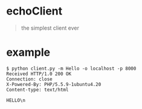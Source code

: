 # echoClient
> the simplest client ever

# example
```
$ python client.py -m Hello -o localhost -p 8000
Received HTTP/1.0 200 OK
Connection: close
X-Powered-By: PHP/5.5.9-1ubuntu4.20
Content-type: text/html

HELLO\n
```